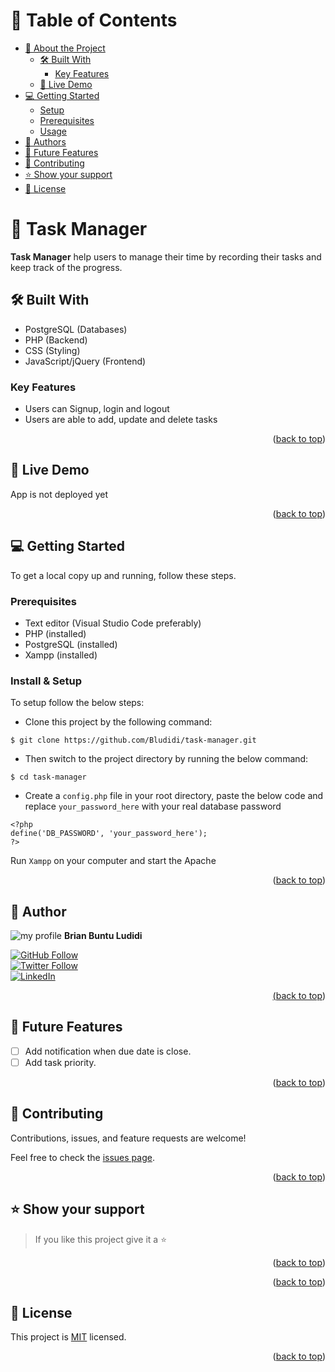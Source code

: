 <a name="readme-top"></a>

<!-- TABLE OF CONTENTS -->

# 📗 Table of Contents

- [📖 About the Project](#about-project)
  - [🛠 Built With](#built-with)
    - [Key Features](#key-features)
  - [🚀 Live Demo](#live-demo)
- [💻 Getting Started](#getting-started)
  - [Setup](#setup)
  - [Prerequisites](#prerequisites)
  - [Usage](#usage)
- [👥 Authors](#authors)
- [🔭 Future Features](#future-features)
- [🤝 Contributing](#contributing)
- [⭐️ Show your support](#support)
- [📝 License](#license)

<!-- PROJECT DESCRIPTION -->

# 📖 Task Manager <a name="about-project"></a>

 **Task Manager** help users to manage their time by recording their tasks and keep track of the progress.   


## 🛠 Built With <a name="built-with"></a>

- PostgreSQL (Databases)
- PHP (Backend)
- CSS (Styling)
- JavaScript/jQuery (Frontend)

<!-- Features -->

### Key Features <a name="key-features"></a>
- Users can Signup, login and logout 
- Users are able to add, update and delete tasks


<p align="right">(<a href="#readme-top">back to top</a>)</p>

<!-- LIVE DEMO -->

## 🚀 Live Demo <a name="live-demo"></a>

 App is not deployed yet

<p align="right">(<a href="#readme-top">back to top</a>)</p>

<!-- GETTING STARTED -->

## 💻 Getting Started <a name="getting-started"></a>

To get a local copy up and running, follow these steps.

### Prerequisites

- Text editor (Visual Studio Code preferably)
- PHP (installed) 
- PostgreSQL (installed)
- Xampp (installed)

### Install & Setup

To setup follow the below steps:
- Clone this project by the following command: 

```
$ git clone https://github.com/Bludidi/task-manager.git
```

- Then switch to the project directory by running the below command:

```
$ cd task-manager
```

- Create a `config.php` file in your root directory, paste the below code and replace `your_password_here` with your real database password
```
<?php
define('DB_PASSWORD', 'your_password_here');
?>
```
Run `Xampp` on your computer and start the Apache 

<p align="right">(<a href="#readme-top">back to top</a>)</p>


<!-- AUTHORS -->

## 👥 Author <a name="authors"></a>

![my profile](https://avatars.githubusercontent.com/u/86472119?s=40&v=4) **Brian Buntu Ludidi**

<a href="https://github.com/Bludidi">
  <img src="https://img.shields.io/github/followers/Bludidi?label=Follow%20%40Bludidi&style=social" alt="GitHub Follow">
</a> <br />

<a href="https://twitter.com/BB_Ludidi">
  <img src="https://img.shields.io/twitter/follow/BB_Ludidi?label=Follow%20%40BB_Ludidi&style=social" alt="Twitter Follow">
</a> <br />

<a href="https://www.linkedin.com/in/brian-ludidi/">
  <img src="https://img.shields.io/badge/LinkedIn-0077B5?style=social&logo=linkedin&logoColor=blue" alt="LinkedIn">

<p align="right">(<a href="#readme-top">back to top</a>)</p>

<!-- FUTURE FEATURES -->

## 🔭 Future Features <a name="future-features"></a>

- [ ] Add notification when due date is close.
- [ ] Add task priority.

<p align="right">(<a href="#readme-top">back to top</a>)</p>

<!-- CONTRIBUTING -->

## 🤝 Contributing <a name="contributing"></a>

Contributions, issues, and feature requests are welcome!

Feel free to check the [issues page](../../issues/).

<p align="right">(<a href="#readme-top">back to top</a>)</p>

<!-- SUPPORT -->

## ⭐️ Show your support <a name="support"></a>

> If you like this project give it a ⭐️
<p align="right">(<a href="#readme-top">back to top</a>)</p>

<!-- ACKNOWLEDGEMENTS -->


<p align="right">(<a href="#readme-top">back to top</a>)</p>

<!-- LICENSE -->

## 📝 License <a name="license"></a>

This project is [MIT](./MIT.md) licensed.

<p align="right">(<a href="#readme-top">back to top</a>)</p>
